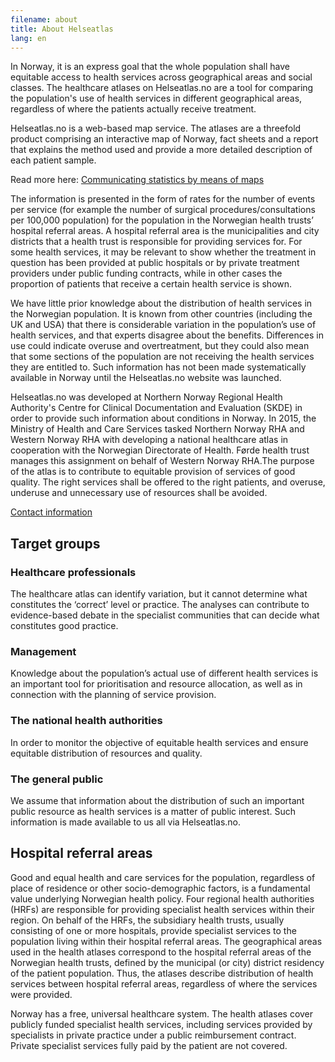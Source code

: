 ```yaml
---
filename: about
title: About Helseatlas
lang: en
---
```


In Norway, it is an express goal that the whole population shall have equitable access to health services across geographical areas and social classes. The healthcare atlases on Helseatlas.no are a tool for comparing the population's use of health services in different geographical areas, regardless of where the patients actually receive treatment.

Helseatlas.no is a web-based map service. The atlases are a threefold product comprising an interactive map of Norway, fact sheets and a report that explains the method used and provide a more detailed description of each patient sample.

Read more here: [Communicating statistics by means of maps](/helseatlas/en/static/map)

The information is presented in the form of rates for the number of events per service (for example the number of surgical procedures/consultations per 100,000 population) for the population in the Norwegian health trusts’ hospital referral areas. A hospital referral area is the municipalities and city districts that a health trust is responsible for providing services for. For some health services, it may be relevant to show whether the treatment in question has been provided at public hospitals or by private treatment providers under public funding contracts, while in other cases the proportion of patients that receive a certain health service is shown.

We have little prior knowledge about the distribution of health services in the Norwegian population. It is known from other countries (including the UK and USA) that there is considerable variation in the population’s use of health services, and that experts disagree about the benefits. Differences in use could indicate overuse and overtreatment, but they could also mean that some sections of the population are not receiving the health services they are entitled to. Such information has not been made systematically available in Norway until the Helseatlas.no website was launched.

Helseatlas.no was developed at Northern Norway Regional Health Authority's Centre for Clinical Documentation and Evaluation (SKDE) in order to provide such information about conditions in Norway. In 2015, the Ministry of Health and Care Services tasked Northern Norway RHA and Western Norway RHA with developing a national healthcare atlas in cooperation with the Norwegian Directorate of Health. Førde health trust manages this assignment on behalf of Western Norway RHA.The purpose of the atlas is to contribute to equitable provision of services of good quality. The right services shall be offered to the right patients, and overuse, underuse and unnecessary use of resources shall be avoided.

[Contact information](/helseatlas/en/static/contact)

## Target groups

### Healthcare professionals

The healthcare atlas can identify variation, but it cannot determine what constitutes the ‘correct’ level or practice. The analyses can contribute to evidence-based debate in the specialist communities that can decide what constitutes good practice.

### Management

Knowledge about the population’s actual use of different health services is an important tool for prioritisation and resource allocation, as well as in connection with the planning of service provision.

### The national health authorities

In order to monitor the objective of equitable health services and ensure equitable distribution of resources and quality.

### The general public

We assume that information about the distribution of such an important public resource as health services is a matter of public interest. Such information is made available to us all via Helseatlas.no.

## Hospital referral areas

Good and equal health and care services for the population, regardless of place of residence or other socio-demographic factors, is a fundamental value underlying Norwegian health policy. Four regional health authorities (HRFs) are responsible for providing specialist health services within their region. On behalf of the HRFs, the subsidiary health trusts, usually consisting of one or more hospitals, provide specialist services to the population living within their hospital referral areas. The geographical areas used in the health atlases correspond to the hospital referral areas of the Norwegian health trusts, defined by the municipal (or city) district residency of the patient population. Thus, the atlases describe distribution of health services between hospital referral areas, regardless of where the services were provided.

Norway has a free, universal healthcare system. The health atlases cover publicly funded specialist health services, including services provided by specialists in private practice under a public reimbursement contract. Private specialist services fully paid by the patient are not covered.
